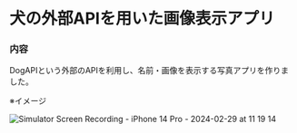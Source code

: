 # 犬の外部APIを用いた画像表示アプリ

### 内容

DogAPIという外部のAPIを利用し、名前・画像を表示する写真アプリを作りました。

※イメージ

![Simulator Screen Recording - iPhone 14 Pro - 2024-02-29 at 11 19 14](https://github.com/spark94vcoolk/PortfolioDogAPI/assets/156158253/c0bd83b8-eb6e-4905-9134-ca32160e8292)


